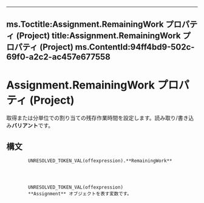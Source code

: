 

---
ms.Toctitle:Assignment.RemainingWork プロパティ (Project)
title:Assignment.RemainingWork プロパティ (Project)
ms.ContentId:94ff4bd9-502c-69f0-a2c2-ac457e677558
---
# Assignment.RemainingWork プロパティ (Project)




取得または分単位での割り当ての残存作業時間を設定します。読み取り/書き込み**バリアント**です。

## 構文

            UNRESOLVED_TOKEN_VAL(offexpression).**RemainingWork**




            UNRESOLVED_TOKEN_VAL(offexpression)
            **Assignment** オブジェクトを表す変数です。




